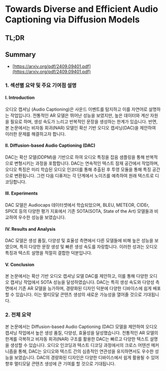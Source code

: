 # Towards Diverse and Efficient Audio Captioning via Diffusion Models
## TL;DR
## Summary
- [https://arxiv.org/pdf/2409.09401.pdf](https://arxiv.org/pdf/2409.09401.pdf)

### 1. 섹션별 요약 및 주요 기여점 설명

#### I. Introduction
오디오 캡셔닝 (Audio Captioning)은 사운드 이벤트를 탐지하고 이를 자연어로 설명하는 작업입니다. 전통적인 AR 모델은 뛰어난 성능을 보였지만, 높은 데이터와 계산 자원을 필요로 하며, 생성 속도가 느리고 반복적인 문장을 생성하는 한계가 있습니다. 반면, 본 논문에서는 비자동 회귀(NAR) 모델인 확산 기반 오디오 캡셔닝(DAC)을 제안하여 이러한 문제를 해결하고자 합니다.

#### II. Diffusion-based Audio Captioning (DAC)
DAC는 확산 모델(DDPM)을 기반으로 하여 오디오 특징을 잡음 샘플링을 통해 반복적으로 변형시키는 과정을 포함합니다. DAC는 연속적인 텍스트 잠재 공간에서 작업하며, 오디오 특징은 미리 학습된 오디오 인코더를 통해 추출된 후 투영 모듈을 통해 특징 공간으로 변환됩니다. 그런 다음 디퓨저는 각 단계에서 노이즈를 예측하여 원래 텍스트로 디코딩합니다.

#### III. Experiments
DAC 모델은 Audiocaps 데이터셋에서 학습되었으며, BLEU, METEOR, CIDEr, SPICE 등의 다양한 평가 지표에서 기존 SOTA(SOTA, State of the Art) 모델들과 비교하여 우수한 성능을 보였습니다.

#### IV. Results and Analysis
DAC 모델은 생성 품질, 다양성 및 효율성 측면에서 다른 모델들에 비해 높은 성능을 보였으며, 특히 다양한 문장 생성 및 빠른 생성 속도를 자랑합니다. 이러한 성과는 오디오 특징과 텍스트 설명을 적절히 결합한 덕분입니다.

#### V. Conclusion
본 논문에서는 확산 기반 오디오 캡셔닝 모델 DAC를 제안하고, 이를 통해 다양한 오디오 캡셔닝 작업에서 SOTA 성능을 달성하였습니다. DAC는 특히 생성 속도와 다양성 측면에서 기존 AR 모델을 능가하며, 경량화된 디자인 덕분에 다양한 디바이스에 쉽게 배포할 수 있습니다. 이는 멀티모달 콘텐츠 생성의 새로운 가능성을 열어줄 것으로 기대됩니다.

### 2. 전체 요약

본 논문에서는 Diffusion-based Audio Captioning (DAC) 모델을 제안하여 오디오 캡셔닝 작업에서 높은 생성 품질, 다양성, 효율성을 달성했습니다. 전통적인 AR 모델의 한계를 극복하고 비자동 회귀(NAR) 구조를 활용한 DAC는 빠르고 다양한 텍스트 설명을 생성할 수 있습니다. 오디오 인코딩과 텍스트 디코딩 과정에서의 크로스 어텐션 메커니즘을 통해, DAC는 오디오와 텍스트 간의 심층적인 연관성을 유지하면서도 우수한 성능을 보였습니다. DAC의 경량화된 디자인은 다양한 디바이스에서 쉽게 활용될 수 있어 향후 멀티모달 콘텐츠 생성에 큰 기여를 할 것으로 기대됩니다.